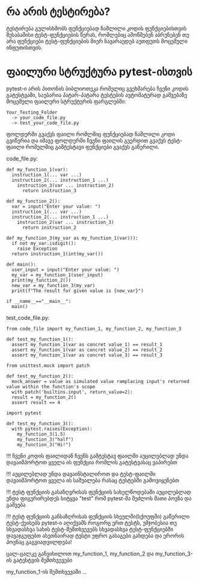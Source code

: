 # **რა არის ტესტირება?**
ტესტირება გულისხმობს ფუნქციებად ჩაშლილი კოდის ფუნქციებისთვის შესაბაშისი ტესტ-ფუნქციების წერას, რომლებიც ამოწმებენ აბრუნებენ თუ არა ფუნქციები ტესტ-ფუნქციების მიერ ნავარაუდებ აუთფუთს მოცემული ინფუთისთვის.

# **ფაილური სტრუქტურა pytest-ისთვის**
pytest-ი არის პითონის ბიბლიოთეკა რომელიც გვეხმარება ჩვენი კოდის გატესტვაში, საუბარია პატარ-პატარა ტესტების ავტომატურად გაშვებაზე მოცემული ფაილური სტრუქტურის ფარგლებში:
```
Your_Testing_Folder
  -> your_code_file.py
  -> test_your_code_file.py
```
ფოლდერში გვაქვს ფაილი რომლშიც ფუნქციებად ჩაშლილი კოდი გვიწერია და იმავე ფოლდერში ჩვენი ფაილის გვერდით გვაქვს ტესტ-ფაილი რომელშიც გამტესტავი ფუნქციები გვაქვს გაწერილი.

code_file.py:
```
def my_function_1(var):
  instruction_1(... var ...)
  instruction_2(... instruction_1 ...)
    instruction_3(var ... instruction_2)
      return instruction_3

def my_function_2():
  var = input("Enter your value: ")
  instruction_1(... var ...)
  instruction_2(... instruction_1 ...)
    instruction_2(var ... instruction_3)
      return instruction_2

def my_function_3(my_var as my_function_1(var))):
  if not my_var.isdigit():
    raise Exception
  return instruction_1(int(my_var())

def main():
  user_input = input("Enter your value: ")
  my_var = my_function_1(user_input)
  print(my_function_2())
  new_var = my_function_3(my_var)
  print(f"The result for given value is {new_var}")

if __name__=="__main__":
  main()
```
test_code_file.py:
```
from code_file import my_function_1, my_function_2, my_function_3

def test_my_function_1():
  assert my_function_1(var as concret value_1) == result_1
  assert my_function_1(var as concret value_2) == result_2
  assert my_function_1(var as concret value_3) == result_3

from unittest.mock import patch

def test_my_function_2():
  mock_answer = value as simulated value ramplacing input's returned value within the function's scope
  with patch('builtins.input', return_value=2):
  result = my_function_2()
  assert result == 4

import pytest

def test_my_function_3():
  with pytest.raises(Exception):
    my_function_3(1.5)
    my_function_3("half")
    my_function_3("Hi!")
```
!!! ჩვენი კოდის ფაილიდან ჩვენს გამტესტავ ფაილში აუცილებლად უნდა დავაიმპორტოთ ყველა ის ფუნქცია რომლის გატესტვასაც ვაპირებთ

!!! აუცილებლად უნდა დავაინსტალიროთ და ტესტ-ფაილში დავაიმპორტოთ ყველა ის საშუალება რასაც ტესტებში გამოვიყენებთ

!!! ტესტ ფუნქციის გასაზღვრისას ფუნქციის სახელწოდებაში აუცილებლად უნდა ფიგურირებდეს სიტყვა "test" რომ pytest-მა შეძლოს მათი პოვნა და გაშვება

!!! ტესტ ფუნქციის განსაზღრისას ფუნქციის სხეულში(სქოუფში) გაწერილი ტესტ-ქეისებს pytest-ი აღიქვამს როგორც ერთ ტესტს, უმჯობესია თუ სხვადასხვა სახის ტესტ-შემთხვევებს სხვადასხვა ტესტ-ფუნქციებში დავაჯგუფებთ ასეთნაირად ტესტი უფრო გასაგები გახდება და ერორის პოვნაც გაგვიადვილდება!

ცალ-ცალკე განვიხილოთ my_function_1, my_function_2 და my_function_3-ის გატესტვის შემთხვევები

my_function_1-ის შემთხვევაში ...



